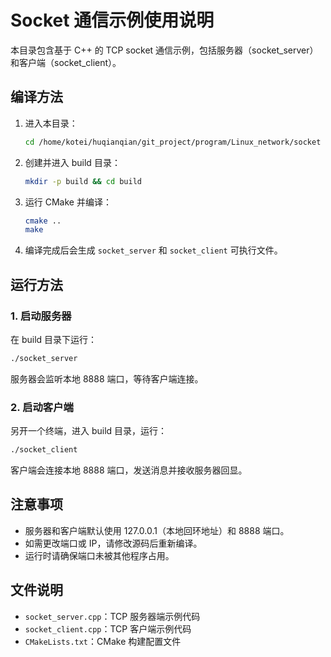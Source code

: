 # Socket 通信示例使用说明

本目录包含基于 C++ 的 TCP socket 通信示例，包括服务器（socket_server）和客户端（socket_client）。

## 编译方法

1. 进入本目录：
	```bash
	cd /home/kotei/huqianqian/git_project/program/Linux_network/socket
	```
2. 创建并进入 build 目录：
	```bash
	mkdir -p build && cd build
	```
3. 运行 CMake 并编译：
	```bash
	cmake ..
	make
	```
4. 编译完成后会生成 `socket_server` 和 `socket_client` 可执行文件。

## 运行方法

### 1. 启动服务器
在 build 目录下运行：
```bash
./socket_server
```
服务器会监听本地 8888 端口，等待客户端连接。

### 2. 启动客户端
另开一个终端，进入 build 目录，运行：
```bash
./socket_client
```
客户端会连接本地 8888 端口，发送消息并接收服务器回显。

## 注意事项
- 服务器和客户端默认使用 127.0.0.1（本地回环地址）和 8888 端口。
- 如需更改端口或 IP，请修改源码后重新编译。
- 运行时请确保端口未被其他程序占用。

## 文件说明
- `socket_server.cpp`：TCP 服务器端示例代码
- `socket_client.cpp`：TCP 客户端示例代码
- `CMakeLists.txt`：CMake 构建配置文件
